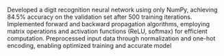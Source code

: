 Developed a digit recognition neural network using only NumPy, achieving 84.5% accuracy on the validation set after 500
training iterations.
Implemented forward and backward propagation algorithms, employing matrix operations and activation functions
(ReLU, softmax) for efficient computation.
Preprocessed input data through normalization and one-hot encoding, enabling optimized training and accurate model
